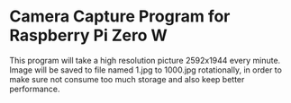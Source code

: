 # Camera Capture Program for Raspberry Pi Zero W

This program will take a high resolution picture 2592x1944 every minute.  Image will be saved to file named 1.jpg to 1000.jpg rotationally, in order to make sure not consume too much storage and also keep better performance.

